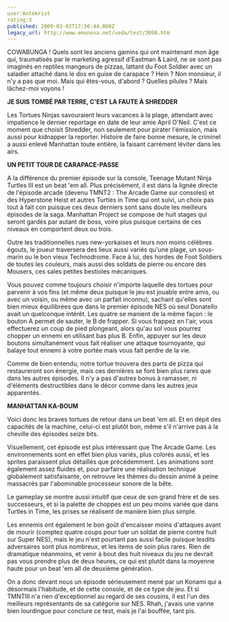 ```yaml
---
user:Antekrist
rating:3
published: 2009-03-03T17:56:44.000Z
legacy_url: http://www.emunova.net/veda/test/3098.htm
---
```

COWABUNGA ! Quels sont les anciens gamins qui ont maintenant mon âge qui, traumatisés par le marketing agressif d'Eastman & Laird, ne se sont pas imaginés en reptiles mangeurs de pizzas, lattant du Foot Soldier avec un saladier attaché dans le dos en guise de carapace ? Hein ? Non monsieur, il n'y a pas que moi. Mais qui êtes-vous, d'abord ? Quelles pilules ? Mais lâchez-moi voyons !  

  

**JE SUIS TOMBÉ PAR TERRE, C'EST LA FAUTE À SHREDDER**  

Les Tortues Ninjas savouraient leurs vacances à la plage, attendant avec impatience le dernier reportage en date de leur amie April O'Neil. C'est ce moment que choisit Shredder, non seulement pour pirater l'émission, mais aussi pour kidnapper la reporter. Histoire de faire bonne mesure, le criminel a aussi enlevé Manhattan toute entière, la faisant carrément léviter dans les airs.  

  

**UN PETIT TOUR DE CARAPACE-PASSE**  

A la différence du premier épisode sur la console, Teenage Mutant Ninja Turtles III est un beat 'em all. Plus précisément, il est dans la lignée directe de l'épisode arcade (devenu TMNT2 : The Arcade Game sur consoles) et des Hyperstone Heist et autres Turtles in Time qui ont suivi, un choix pas tout à fait con puisque ces deux derniers sont sans doute les meilleurs épisodes de la saga. Manhattan Project se compose de huit stages qui seront gardés par autant de boss, voire plus puisque certains de ces niveaux en comportent deux ou trois.  

Outre les traditionnelles rues new-yorkaises et leurs non moins célèbres égouts, le joueur traversera des lieux aussi variés qu'une plage, un sous-marin ou le bon vieux Technodrome. Face à lui, des hordes de Foot Soldiers de toutes les couleurs, mais aussi des soldats de pierre ou encore des Mousers, ces sales petites bestioles mécaniques.  

Vous pouvez comme toujours choisir n'importe laquelle des tortues pour parvenir à vos fins (et même deux puisque le jeu est jouable entre amis, ou avec un voisin, ou même avec un parfait inconnu), sachant qu'elles sont bien mieux équilibrées que dans le premier épisode NES où seul Donatello avait un quelconque intérêt. Les quatre se manient de la même façon : le bouton A permet de sauter, le B de frapper. Si vous frappez en l'air, vous effectuerez un coup de pied plongeant, alors qu'au sol vous pourrez chopper un ennemi en utilisant bas plus B. Enfin, appuyer sur les deux boutons simultanément vous fait réaliser une attaque tournoyante, qui balaye tout ennemi à votre portée mais vous fait perdre de la vie.  

Comme de bien entendu, notre tortue trouvera des parts de pizza qui restaureront son énergie, mais ces dernières se font bien plus rares que dans les autres épisodes. Il n'y a pas d'autres bonus à ramasser, ni d'éléments destructibles dans le décor comme dans les autres jeux apparentés.  

  

**MANHATTAN KA-BOUM**  

Voici donc les braves tortues de retour dans un beat 'em all. Et en dépit des capacités de la machine, celui-ci est plutôt bon, même s'il n'arrive pas à la cheville des épisodes seize bits.  

Visuellement, cet épisode est plus intéressant que The Arcade Game. Les environnements sont en effet bien plus variés, plus colorés aussi, et les sprites paraissent plus détaillés que précédemment. Les animations sont également assez fluides et, pour parfaire une réalisation technique globalement satisfaisante, on retrouve les thèmes du dessin animé à peine massacrés par l'abominable processeur sonore de la bête.  

Le gameplay se montre aussi intuitif que ceux de son grand frère et de ses successeurs, et si la palette de choppes est un peu moins variée que dans Turtles in Time, les prises se réalisent de manière bien plus simple.  

Les ennemis ont également le bon goût d'encaisser moins d'attaques avant de mourir (comptez quatre coups pour tuer un soldat de pierre contre huit sur Super NES), mais le jeu n'est pourtant pas aussi facile puisque lesdits adversaires sont plus nombreux, et les items de soin plus rares. Rien de dramatique néanmoins, et venir à bout des huit niveaux du jeu ne devrait pas vous prendre plus de deux heures, ce qui est plutôt dans la moyenne haute pour un beat 'em all de deuxième génération.  

On a donc devant nous un épisode sérieusement mené par un Konami qui a désormais l'habitude, et de cette console, et de ce type de jeu. Et si TMNTIII n'a rien d'exceptionnel au regard de ses cousins, il est l'un des meilleurs représentants de sa catégorie sur NES. Rhah, j'avais une vanne bien lourdingue pour conclure ce test, mais je l'ai bouffée, tant pis.